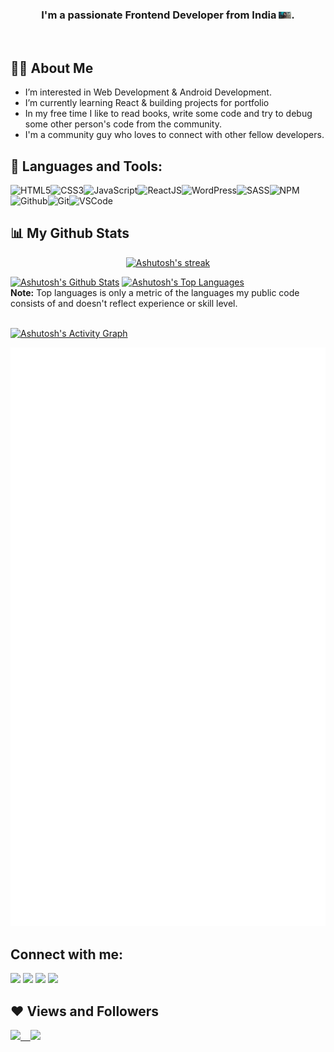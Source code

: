 
<h3 align="center">I'm a passionate Frontend Developer from India <img src="https://raw.githubusercontent.com/shivam1317/shivam1317/main/273152153_276956157871047_5000497609934890823_n.png" width="20px" alt="India Flag">.</h3>

&nbsp;&nbsp;&nbsp;&nbsp;

## 🙋‍♂️ About Me

- I’m interested in Web Development & Android Development.
- I’m currently learning React & building projects for portfolio
- In my free time I like to read books, write some code and try to debug some other person's code from the community.
- I'm a community guy who loves to connect with other fellow developers.


## 🚀 Languages and Tools:

![HTML5](https://img.icons8.com/color/30/html-5.png)![CSS3](https://img.icons8.com/color/30/css3.png)![JavaScript](https://img.icons8.com/color/30/javascript.png)![ReactJS](https://img.icons8.com/color/30/react-native.png)![WordPress](https://img.icons8.com/color/30/wordpress.png)![SASS](https://img.icons8.com/color/30/sass.png)![NPM](https://img.icons8.com/color/30/npm.png)![Github](https://img.icons8.com/material-outlined/30/github.png)![Git](https://img.icons8.com/color/30/git.png)![VSCode](https://img.icons8.com/color/30/visual-studio-code-2019.png)
<br/>


## 📊 My Github Stats

<p align="center">
    <a href="https://github.com/Ashutosh741">
        <img title="🔥 Get streak stats for your profile at git.io/streak-stats" alt="Ashutosh's streak" src="https://github-readme-streak-stats.herokuapp.com/?user=Ashutosh741&theme=black-ice&hide_border=true&stroke=0000&background=060A0CD0"/>
    </a>
</p>
    <a href="https://github.com/Ashutosh741"><img alt="Ashutosh's Github Stats" src="https://github-readme-stats.vercel.app/api?username=Ashutosh741&show_icons=true&count_private=true&theme=react&hide_border=true&bg_color=0D1117" /></a>
  <a href="https://github.com/Ashutosh741"><img alt="Ashutosh's Top Languages" src="https://github-readme-stats.vercel.app/api/top-langs/?username=Ashutosh741&langs_count=8&count_private=true&layout=compact&theme=react&hide_border=true&bg_color=0D1117" width="300px"/></a>
  <br/>
  <b>Note:</b> Top languages is only a metric of the languages my public code consists of and doesn't reflect experience or skill level.
<br/>
<br/>

<a href="https://github.com/Ashutosh741/github-readme-activity-graph"><img alt="Ashutosh's Activity Graph" src="https://activity-graph.herokuapp.com/graph?username=Ashutosh741&bg_color=0D1117&color=5BCDEC&line=5BCDEC&point=FFFFFF&hide_border=true" /></a>

![Metrics](/github-metrics.svg)

## Connect with me:

<p align="left">

<a href = "https://www.linkedin.com/in/aashutosh-mishra-a30a4420a/"><img src="https://img.icons8.com/fluent/48/000000/linkedin.png" width="30px"/></a>
<a href = "https://twitter.com/Aashuto12"><img src="https://img.icons8.com/fluent/48/000000/twitter.png" width="30px"/></a>
<a href = ""><img src="https://img.icons8.com/fluent/48/000000/instagram-new.png" width="30px"/></a>
<a href = ""><img src="https://img.icons8.com/color/48/000000/youtube-play.png" width="30px"/></a>

</p>

## ❤ Views and Followers

<a href="https://twitter.com/Aashuto12" target="_blank" rel="noreferrer"><img
src="https://img.shields.io/twitter/follow/Aashuto12?logo=twitter&style=for-the-badge&color=3382ed&labelColor=1c1917"/> &nbsp;&nbsp;
<a href="https://github.com/Ashutosh741" target="_blank" rel="noreferrer"><img
src="https://img.shields.io/github/followers/Ashutosh741?logo=github&style=for-the-badge&color=3382ed&labelColor=1c1917" /></a>

